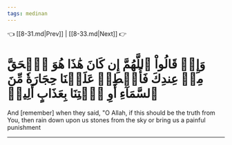 ```yaml
---
tags: medinan
---
```


👈 [[8-31.md|Prev]] | [[8-33.md|Next]] 👉

# وَإِذۡ قَالُواْ ٱللَّهُمَّ إِن كَانَ هَٰذَا هُوَ ٱلۡحَقَّ مِنۡ عِندِكَ فَأَمۡطِرۡ عَلَيۡنَا حِجَارَةٗ مِّنَ ٱلسَّمَآءِ أَوِ ٱئۡتِنَا بِعَذَابٍ أَلِيمٖ

And [remember] when they said, "O Allah, if this should be the truth from You, then rain down upon us stones from the sky or bring us a painful punishment

---

